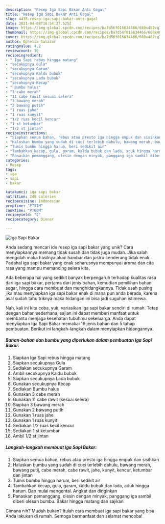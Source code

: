 ```yaml
---
description: "Resep Iga Sapi Bakar Anti Gagal"
title: "Resep Iga Sapi Bakar Anti Gagal"
slug: 4435-resep-iga-sapi-bakar-anti-gagal
date: 2021-04-08T16:54:27.525Z
image: https://img-global.cpcdn.com/recipes/ba7d56f016634466/680x482cq70/iga-sapi-bakar-foto-resep-utama.jpg
thumbnail: https://img-global.cpcdn.com/recipes/ba7d56f016634466/680x482cq70/iga-sapi-bakar-foto-resep-utama.jpg
cover: https://img-global.cpcdn.com/recipes/ba7d56f016634466/680x482cq70/iga-sapi-bakar-foto-resep-utama.jpg
author: Ophelia Salazar
ratingvalue: 4.2
reviewcount: 10
recipeingredient:
- " Iga Sapi rebus hingga matang"
- "secukupnya Gula"
- "secukupnya Garam"
- "secukupnya Kaldu bubuk"
- "secukupnya Lada bubuk"
- "secukupnya Kecap"
- " Bumbu halus"
- "3 cabe merah"
- "11 cabe rawit sesuai selera"
- "3 bawang merah"
- "2 bawang putih"
- "1 ruas jahe"
- "1 ruas kunyit"
- "1/2 ruas kecil kencur"
- "1 st ketumbar"
- "1/2 st jintan"
recipeinstructions:
- "Siapkan semua bahan, rebus atau presto iga hingga empuk dan sisihkan"
- "Haluskan bumbu yang sudah di cuci terlebih dahulu, bawang merah, bawang putij, cabe merah, cabe rawit, jahe, kunyit, kencur, ketumbar dan jintan"
- "Tumis bumbu hingga harum, beri sedikit air"
- "Tambahkan kecap, gula, garam, kaldu bubuk dan lada, aduk hingga harum. Dan mulai mengental. Angkat dan dinginkan"
- "Panaskan pemanggang, olesin dengan minyak, panggang iga sambil diberi olesan bumbu. Bakar hingga matang dan sajikan"
categories:
- Resep
tags:
- iga
- sapi
- bakar

katakunci: iga sapi bakar 
nutrition: 248 calories
recipecuisine: Indonesian
preptime: "PT37M"
cooktime: "PT60M"
recipeyield: "2"
recipecategory: Dinner

---
```



![Iga Sapi Bakar](https://img-global.cpcdn.com/recipes/ba7d56f016634466/680x482cq70/iga-sapi-bakar-foto-resep-utama.jpg)

Anda sedang mencari ide resep iga sapi bakar yang unik? Cara menyiapkannya memang tidak susah dan tidak juga mudah. Jika salah mengolah maka hasilnya akan hambar dan justru cenderung tidak enak. Padahal iga sapi bakar yang enak seharusnya mempunyai aroma dan cita rasa yang mampu memancing selera kita.

Ada beberapa hal yang sedikit banyak berpengaruh terhadap kualitas rasa dari iga sapi bakar, pertama dari jenis bahan, kemudian pemilihan bahan segar, hingga cara membuat dan menghidangkannya. Tidak usah pusing jika mau menyiapkan iga sapi bakar enak di mana pun anda berada, karena asal sudah tahu triknya maka hidangan ini bisa jadi suguhan istimewa.




Nah, kali ini kita coba, yuk, variasikan iga sapi bakar sendiri di rumah. Tetap dengan bahan sederhana, sajian ini dapat memberi manfaat untuk membantu menjaga kesehatan tubuhmu sekeluarga. Anda dapat menyiapkan Iga Sapi Bakar memakai 16 jenis bahan dan 5 tahap pembuatan. Berikut ini langkah-langkah dalam menyiapkan hidangannya.

<!--inarticleads1-->

##### Bahan-bahan dan bumbu yang diperlukan dalam pembuatan Iga Sapi Bakar:

1. Siapkan  Iga Sapi rebus hingga matang
1. Siapkan secukupnya Gula
1. Sediakan secukupnya Garam
1. Ambil secukupnya Kaldu bubuk
1. Siapkan secukupnya Lada bubuk
1. Gunakan secukupnya Kecap
1. Sediakan  Bumbu halus
1. Gunakan 3 cabe merah
1. Gunakan 11 cabe rawit (sesuai selera)
1. Siapkan 3 bawang merah
1. Gunakan 2 bawang putih
1. Gunakan 1 ruas jahe
1. Gunakan 1 ruas kunyit
1. Sediakan 1/2 ruas kecil kencur
1. Sediakan 1 st ketumbar
1. Ambil 1/2 st jintan




<!--inarticleads2-->

##### Langkah-langkah membuat Iga Sapi Bakar:

1. Siapkan semua bahan, rebus atau presto iga hingga empuk dan sisihkan
1. Haluskan bumbu yang sudah di cuci terlebih dahulu, bawang merah, bawang putij, cabe merah, cabe rawit, jahe, kunyit, kencur, ketumbar dan jintan
1. Tumis bumbu hingga harum, beri sedikit air
1. Tambahkan kecap, gula, garam, kaldu bubuk dan lada, aduk hingga harum. Dan mulai mengental. Angkat dan dinginkan
1. Panaskan pemanggang, olesin dengan minyak, panggang iga sambil diberi olesan bumbu. Bakar hingga matang dan sajikan




Gimana nih? Mudah bukan? Itulah cara membuat iga sapi bakar yang bisa Anda lakukan di rumah. Semoga bermanfaat dan selamat mencoba!
